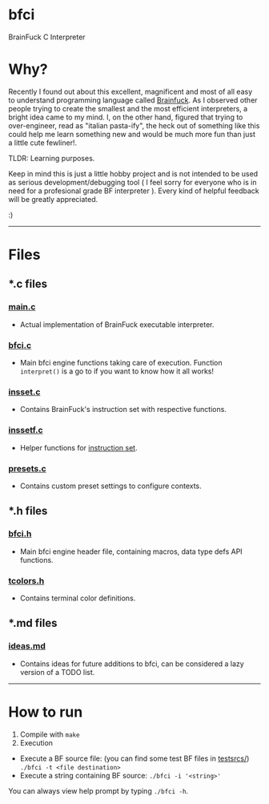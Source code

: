 # bfci
BrainFuck C Interpreter

# Why?
Recently I found out about this excellent, magnificent and most of all easy to understand programming language called [Brainfuck](https://en.wikipedia.org/wiki/Brainfuck).
As I observed other people trying to create the smallest and the most efficient interpreters, a bright idea came to my mind.
I, on the other hand, figured that trying to over-engineer, read as "italian pasta-ify", the heck out of something like this could help me learn something new and would be much more fun than just a little cute fewliner!.

TLDR: Learning purposes.

Keep in mind this is just a little hobby project and is not intended to be used as serious development/debugging tool ( I feel sorry for everyone who is in need for a profesional grade BF interpreter ).
Every kind of helpful feedback will be greatly appreciated.

:)

---

# Files
## *.c files
### [main.c](main.c)
- Actual implementation of BrainFuck executable interpreter.
### [bfci.c](bfci.c)
- Main bfci engine functions taking care of execution. Function `interpret()` is a go to if you want to know how it all works!
### [insset.c](insset.c)
- Contains BrainFuck's instruction set with respective functions.
### [inssetf.c](inssetf.c)
- Helper functions for [instruction set](insset.c). 
### [presets.c](presets.c)
- Contains custom preset settings to configure contexts.

## *.h files
### [bfci.h](bfci.h)
- Main bfci engine header file, containing macros, data type defs API functions.
### [tcolors.h](tcolors.h)
- Contains terminal color definitions.

## *.md files
### [ideas.md](ideas.md)
- Contains ideas for future additions to bfci, can be considered a lazy version of a TODO list.


---

# How to run
1. Compile with
`make`
1. Execution
- Execute a BF source file: (you can find some test BF files in [testsrcs/](testsrcs/))
`./bfci -t <file destination>`
- Execute a string containing BF source:
`./bfci -i '<string>'`

You can always view help prompt by typing `./bfci -h`.
